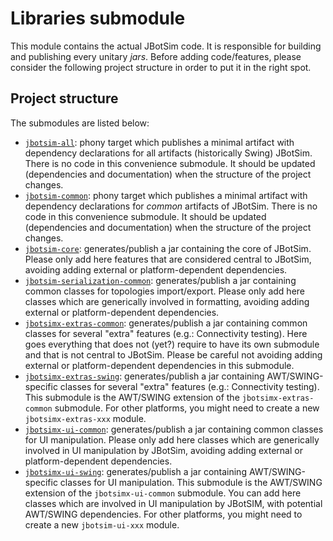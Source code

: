 # Libraries submodule

This module contains the actual JBotSim code. It is responsible for building and publishing every unitary *jars*.
Before adding code/features, please consider the following project structure in order to put it in the right spot.

## Project structure
The submodules are listed below:

* [`jbotsim-all`](./jbotsim-all/README.md): phony target which publishes a minimal artifact with dependency declarations 
for all artifacts (historically Swing) JBotSim.
  There is no code in this convenience submodule. 
  It should be updated (dependencies and documentation) when the structure of the project changes.
* [`jbotsim-common`](./jbotsim-common/README.md): phony target which publishes a minimal artifact with dependency 
declarations for *common* artifacts of JBotSim.
  There is no code in this convenience submodule. 
  It should be updated (dependencies and documentation) when the structure of the project changes.
* [`jbotsim-core`](./jbotsim-core/README.md): generates/publish a jar containing the core of JBotSim.
Please only add here features that are considered central to JBotSim, avoiding adding external or platform-dependent
dependencies.
* [`jbotsim-serialization-common`](./jbotsim-serialization-common/README.md): generates/publish a jar containing common classes for 
topologies import/export.
  Please only add here classes which are generically involved in formatting, avoiding adding external or 
platform-dependent dependencies.
* [`jbotsimx-extras-common`](./jbotsimx-extras-common/README.md): generates/publish a jar containing common classes for
 several "extra" features (e.g.: Connectivity testing).
  Here goes everything that does not (yet?) require to have its own submodule and that is not central to JBotSim.
  Please be careful not avoiding adding external or platform-dependent dependencies in this submodule.
* [`jbotsimx-extras-swing`](./jbotsimx-extras-swing/README.md): generates/publish a jar containing AWT/SWING-specific 
classes for several "extra" features (e.g.: Connectivity testing).
  This submodule is the AWT/SWING extension of the `jbotsimx-extras-common` submodule.
  For other platforms, you might need to create a new `jbotsimx-extras-xxx` module.
* [`jbotsimx-ui-common`](./jbotsimx-ui-common/README.md): generates/publish a jar containing common classes for UI 
manipulation.
  Please only add here classes which are generically involved in UI manipulation by JBotSim, avoiding adding external or 
platform-dependent dependencies.
* [`jbotsimx-ui-swing`](./jbotsimx-ui-swing/README.md): generates/publish a jar containing AWT/SWING-specific classes 
for UI manipulation.
  This submodule is the AWT/SWING extension of the `jbotsimx-ui-common` submodule.
  You can add here classes which are involved in UI manipulation by JBotSIM, with potential AWT/SWING dependencies.
  For other platforms, you might need to create a new `jbotsim-ui-xxx` module.
